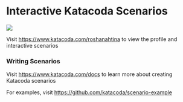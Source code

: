 # Interactive Katacoda Scenarios

[![](http://shields.katacoda.com/katacoda/roshanahtina/count.svg)](https://www.katacoda.com/roshanahtina "Get your profile on Katacoda.com")

Visit https://www.katacoda.com/roshanahtina to view the profile and interactive scenarios

### Writing Scenarios
Visit https://www.katacoda.com/docs to learn more about creating Katacoda scenarios

For examples, visit https://github.com/katacoda/scenario-example
